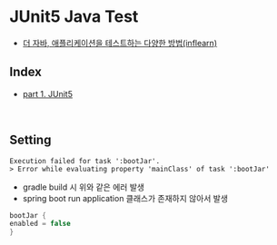 # JUnit5 Java Test

- [더 자바, 애플리케이션을 테스트하는 다양한 방법(inflearn)](https://www.inflearn.com/course/the-java-application-test)

## Index
- [part 1. JUnit5](https://github.com/beaniejoy/back-overall-repository/blob/main/_courses/junit-java-test/document/part1.md)

<br>

## Setting
```
Execution failed for task ':bootJar'.
> Error while evaluating property 'mainClass' of task ':bootJar'
```
- gradle build 시 위와 같은 에러 발생
- spring boot run application 클래스가 존재하지 않아서 발생
```groovy
bootJar {
enabled = false
}
```